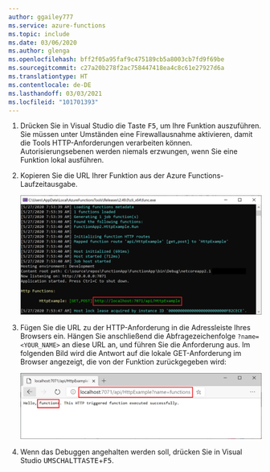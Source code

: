 ```yaml
---
author: ggailey777
ms.service: azure-functions
ms.topic: include
ms.date: 03/06/2020
ms.author: glenga
ms.openlocfilehash: bff2f05a95faf9c475189cb5a8003cb7fd9f69be
ms.sourcegitcommit: c27a20b278f2ac758447418ea4c8c61e27927d6a
ms.translationtype: HT
ms.contentlocale: de-DE
ms.lasthandoff: 03/03/2021
ms.locfileid: "101701393"
---
```

1. Drücken Sie in Visual Studio die Taste <kbd>F5</kbd>, um Ihre Funktion auszuführen. Sie müssen unter Umständen eine Firewallausnahme aktivieren, damit die Tools HTTP-Anforderungen verarbeiten können. Autorisierungsebenen werden niemals erzwungen, wenn Sie eine Funktion lokal ausführen.

2. Kopieren Sie die URL Ihrer Funktion aus der Azure Functions-Laufzeitausgabe.

    ![Lokale Azure-Laufzeit](./media/functions-run-function-test-local-vs/functions-debug-local-vs.png)

3. Fügen Sie die URL zu der HTTP-Anforderung in die Adressleiste Ihres Browsers ein. Hängen Sie anschließend die Abfragezeichenfolge `?name=<YOUR_NAME>` an diese URL an, und führen Sie die Anforderung aus. Im folgenden Bild wird die Antwort auf die lokale GET-Anforderung im Browser angezeigt, die von der Funktion zurückgegeben wird: 

    ![localhost-Antwort der Funktion im Browser](./media/functions-run-function-test-local-vs/functions-run-browser-local-vs.png)

4. Wenn das Debuggen angehalten werden soll, drücken Sie in Visual Studio <kbd>UMSCHALTTASTE</kbd>+<kbd>F5</kbd>.
